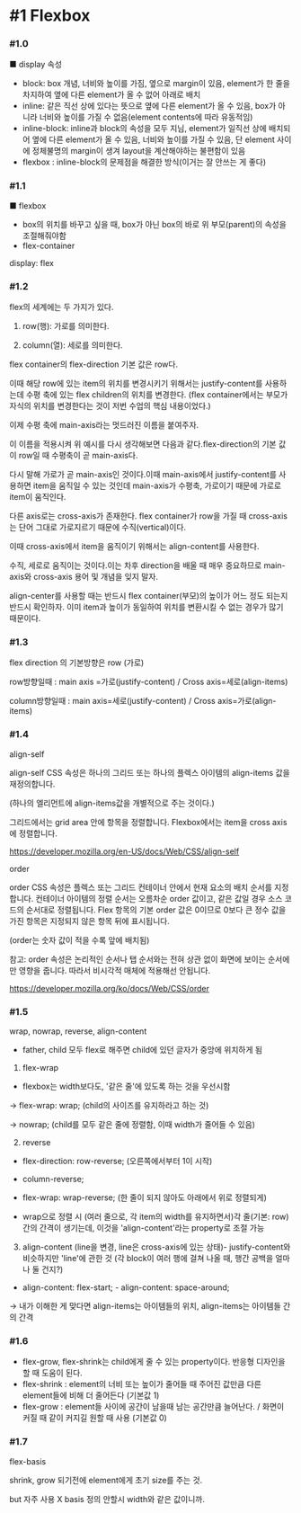 # #1 Flexbox

### #1.0

■ display 속성

- block: box 개념, 너비와 높이를 가짐, 옆으로 margin이 있음, element가 한 줄을 차지하여 옆에 다른 element가 올 수 없어 아래로 배치
- inline: 같은 직선 상에 있다는 뜻으로 옆에 다른 element가 올 수 있음, box가 아니라 너비와 높이를 가질 수 없음(element contents에 따라 유동적임)
- inline-block: inline과 block의 속성을 모두 지님, element가 일직선 상에 배치되어 옆에 다른 element가 올 수 있음, 너비와 높이를 가질 수 있음, 단 element 사이에 정체불명의 margin이 생겨 layout을 계산해야하는 불편함이 있음
- flexbox : inline-block의 문제점을 해결한 방식(이거는 잘 안쓰는 게 좋다)

### #1.1

■ flexbox

- box의 위치를 바꾸고 싶을 때, box가 아닌 box의 바로 위 부모(parent)의 속성을 조절해줘야함
- flex-container

display: flex

### #1.2

flex의 세계에는 두 가지가 있다.

1. row(행): 가로를 의미한다.

2. column(열): 세로를 의미한다.

flex container의 flex-direction 기본 값은 row다.

이때 해당 row에 있는 item의 위치를 변경시키기 위해서는 justify-content를 사용하는데 수평 축에 있는 flex children의 위치를 변경한다. (flex container에서는 부모가 자식의 위치를 변경한다는 것이 저번 수업의 핵심 내용이었다.)

이제 수평 축에 main-axis라는 멋드러진 이름을 붙여주자.

이 이름을 적용시켜 위 예시를 다시 생각해보면 다음과 같다.flex-direction의 기본 값이 row일 때 수평축이 곧 main-axis다.

다시 말해 가로가 곧 main-axis인 것이다.이때 main-axis에서 justify-content를 사용하면 item을 움직일 수 있는 것인데 main-axis가 수평축, 가로이기 때문에 가로로 item이 움직인다.

다른 axis로는 cross-axis가 존재한다. flex container가 row을 가질 때 cross-axis는 단어 그대로 가로지르기 때문에 수직(vertical)이다.

이때 cross-axis에서 item을 움직이기 위해서는 align-content를 사용한다.

수직, 세로로 움직이는 것이다.이는 차후 direction을 배울 때 매우 중요하므로 main-axis와 cross-axis 용어 및 개념을 잊지 말자.

align-center를 사용할 때는 반드시 flex container(부모)의 높이가 어느 정도 되는지 반드시 확인하자. 이미 item과 높이가 동일하여 위치를 변환시킬 수 없는 경우가 많기 때문이다.

### #1.3

flex direction 의 기본방향은 row (가로)

row방향일때 : main axis =가로(justify-content) / Cross axis=세로(align-items)

column방향일때 : main axis=세로(justify-content) / Cross axis=가로(align-items)

### #1.4

align-self

align-self CSS 속성은 하나의 그리드 또는 하나의 플렉스 아이템의 align-items 값을 재정의합니다.

(하나의 엘리먼트에 align-items값을 개별적으로 주는 것이다.)

그리드에서는 grid area 안에 항목을 정렬합니다. Flexbox에서는 item을 cross axis에 정렬합니다.

https://developer.mozilla.org/en-US/docs/Web/CSS/align-self

order

order CSS 속성은 플렉스 또는 그리드 컨테이너 안에서 현재 요소의 배치 순서를 지정합니다. 컨테이너 아이템의 정렬 순서는 오름차순 order 값이고, 같은 값일 경우 소스 코드의 순서대로 정렬됩니다. Flex 항목의 기본 order 값은 0이므로 0보다 큰 정수 값을 가진 항목은 지정되지 않은 항목 뒤에 표시됩니다.

(order는 숫자 값이 적을 수록 앞에 배치됨)

참고: order 속성은 논리적인 순서나 탭 순서와는 전혀 상관 없이 화면에 보이는 순서에만 영향을 줍니다. 따라서 비시각적 매체에 적용해선 안됩니다.

https://developer.mozilla.org/ko/docs/Web/CSS/order

### #1.5

wrap, nowrap, reverse, align-content

- father, child 모두 flex로 해주면 child에 있던 글자가 중앙에 위치하게 됨

1. flex-wrap

- flexbox는 width보다도, '같은 줄'에 있도록 하는 것을 우선시함

-> flex-wrap: wrap; (child의 사이즈를 유지하라고 하는 것)

-> nowrap; (child를 모두 같은 줄에 정렬함, 이때 width가 줄어들 수 있음)

2. reverse

- flex-direction: row-reverse; (오른쪽에서부터 1이 시작)

- column-reverse;

- flex-wrap: wrap-reverse; (한 줄이 되지 않아도 아래에서 위로 정렬되게)

* wrap으로 정렬 시 (여러 줄으로, 각 item의 width를 유지하면서)각 줄(기본: row) 간의 간격이 생기는데, 이것을 'align-content'라는 property로 조절 가능

3. align-content (line을 변경, line은 cross-axis에 있는 상태)- justify-content와 비슷하지만 'line'에 관한 것 (각 block이 여러 행에 걸쳐 나올 때, 행간 공백을 얼마나 둘 건지?)

- align-content: flex-start; - align-content: space-around;

→ 내가 이해한 게 맞다면 align-items는 아이템들의 위치, align-items는 아이템들 간의 간격

### #1.6

- flex-grow, flex-shrink는 child에게 줄 수 있는 property이다. 반응형 디자인을 할 때 도움이 된다.
- flex-shrink : element의 너비 또는 높이가 줄어들 때 주어진 값만큼 다른 element들에 비해 더 줄어든다 (기본값 1)
- flex-grow : element들 사이에 공간이 남을때 남는 공간만큼 늘어난다. / 화면이 커질 때 같이 커지길 원할 때 사용 (기본값 0)

### #1.7

flex-basis

shrink, grow 되기전에 element에게 초기 size를 주는 것.

but 자주 사용 X basis 정의 안할시 width와 같은 값이니까.
